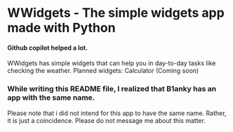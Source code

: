 # WWidgets - The simple widgets app made with Python
#### Github copilot helped a lot.

WWidgets has simple widgets that can help you in day-to-day tasks like checking the weather.
Planned widgets:
  Calculator (Coming soon)
### While writing this README file, I realized that B1anky has an app with the same name.
Please note that i did not intend for this app to have the same name.
Rather, it is just a coincidence. Please do not message me about this matter.
